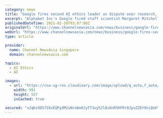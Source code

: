```yaml
---
category: news
title: "Google fires second AI ethics leader as dispute over research, diversity grows"
excerpt: "Alphabet Inc's Google fired staff scientist Margaret Mitchell on Friday, they both said, a move that fanned company divisions on academic freedom and diversity that were on display since its ..."
publishedDateTime: 2021-02-20T03:07:00Z
originalUrl: "https://www.channelnewsasia.com/news/business/google-fires-second-ai-ethics-leader-as-dispute-over-research--diversity-grows-14241808"
webUrl: "https://www.channelnewsasia.com/news/business/google-fires-second-ai-ethics-leader-as-dispute-over-research--diversity-grows-14241808"
type: article

provider:
  name: Channel NewsAsia Singapore
  domain: channelnewsasia.com

topics:
  - AI Ethics
  - AI

images:
  - url: "https://cna-sg-res.cloudinary.com/image/upload/q_auto,f_auto/image/14241806/16x9/991/557/210d071416f159aa8c2ab4f365aff4f4/Nr/file-photo--the-google-sign-is-shown-on-one-of--the-company-s-office-buildings-in-irvine--california-1.jpg"
    width: 991
    height: 557
    isCached: true

secured: "xJqKs98572XvEQPyXM2uNroWx0JyTf3uy52l8iKnR5KFRr0JpvZZbY9niQoKYCrIo1nWCb7xwteYFBL7Vo2a/nlfHojGaKsMbTmqkXYTWam82pg1y/8GRa2/CNchV6pXclXOp3ow3u1LHEYcV8fl+qO8jw3ChxBJm3h0KArBygGLEcDa1HmwVJfDVODeu1ITx7bcjGoxfoCKrt9WMFCTfO+g13q4yu/GTZYmBIla/oe0PFqynehSdnxrGvDYsGxKU+IrXSPd2jIYwRhezk8T2EzfvPDm1+3pB9WxtZ94A41YrjXXQAybLQ0ozlEMW/e+vbdASlFqBNl7n8mim0zyjkBR8WWTJZIJIXGHUh2YAoY=;K8WgrX4mT8/EGOjNEdEMYQ=="
---
```


